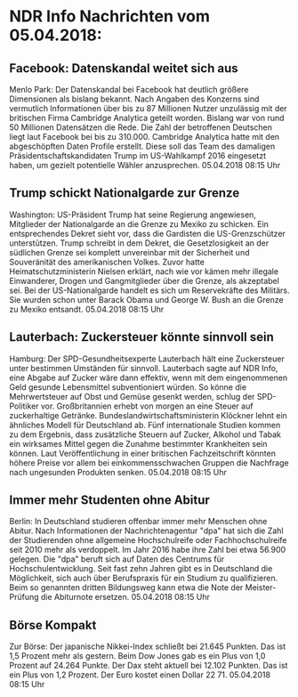 # NDR Info Nachrichten vom 05.04.2018:


## Facebook: Datenskandal weitet sich aus
Menlo Park:	Der Datenskandal bei Facebook hat deutlich größere Dimensionen als bislang bekannt. Nach Angaben des Konzerns sind vermutlich Informationen über bis zu 87 Millionen Nutzer unzulässig mit der britischen Firma Cambridge Analytica geteilt worden. Bislang war von rund 50 Millionen Datensätzen die Rede. Die Zahl der betroffenen Deutschen liegt laut Facebook bei bis zu 310.000. Cambridge Analytica hatte mit den abgeschöpften Daten Profile erstellt. Diese soll das Team des damaligen Präsidentschaftskandidaten Trump im US-Wahlkampf 2016 eingesetzt haben, um gezielt potentielle Wähler anzusprechen. 05.04.2018 08:15 Uhr 

## Trump schickt Nationalgarde zur Grenze
Washington:	US-Präsident Trump hat seine Regierung angewiesen, Mitglieder der Nationalgarde an die Grenze zu Mexiko zu schicken. Ein entsprechendes Dekret sieht vor, dass die Gardisten die US-Grenzschützer unterstützen. Trump schreibt in dem Dekret, die Gesetzlosigkeit an der südlichen Grenze sei komplett unvereinbar mit der Sicherheit und Souveränität des amerikanischen Volkes. Zuvor hatte Heimatschutzministerin Nielsen erklärt, nach wie vor kämen mehr illegale Einwanderer, Drogen und Gangmitglieder über die Grenze, als akzeptabel sei. Bei der US-Nationalgarde handelt es sich um Reservekräfte des Militärs. Sie wurden schon unter Barack Obama und George W. Bush an die Grenze zu Mexiko entsandt. 05.04.2018 08:15 Uhr 

## Lauterbach: Zuckersteuer könnte sinnvoll sein
Hamburg: Der SPD-Gesundheitsexperte Lauterbach hält eine Zuckersteuer unter bestimmen Umständen für sinnvoll. Lauterbach sagte auf NDR Info, eine Abgabe auf Zucker wäre dann effektiv, wenn mit dem eingenommenen Geld gesunde Lebensmittel subventioniert würden. So könne die Mehrwertsteuer auf Obst und Gemüse gesenkt werden, schlug der SPD-Politiker vor. Großbritannien erhebt von morgen an eine Steuer auf zuckerhaltige Getränke. Bundeslandwirtschaftsministerin Klöckner lehnt ein ähnliches Modell für Deutschland ab. Fünf internationale Studien kommen zu dem Ergebnis, dass zusätzliche Steuern auf Zucker, Alkohol und Tabak ein wirksames Mittel gegen die Zunahme bestimmter Krankheiten sein können. Laut Veröffentlichung in einer britischen Fachzeitschrift könnten höhere Preise vor allem bei einkommensschwachen Gruppen die Nachfrage nach ungesunden Produkten senken. 05.04.2018 08:15 Uhr 

## Immer mehr Studenten ohne Abitur
Berlin: In Deutschland studieren offenbar immer mehr Menschen ohne Abitur. Nach Informationen der Nachrichtenagentur "dpa" hat sich die Zahl der Studierenden ohne allgemeine Hochschulreife oder Fachhochschulreife seit 2010 mehr als verdoppelt. Im Jahr 2016 habe ihre Zahl bei etwa 56.900 gelegen. Die "dpa" beruft sich auf Daten des Centrums für Hochschulentwicklung. Seit fast zehn Jahren gibt es in Deutschland die Möglichkeit, sich auch über Berufspraxis für ein Studium zu qualifizieren. Beim so genannten dritten Bildungsweg kann etwa die Note der Meister-Prüfung die Abiturnote ersetzen. 05.04.2018 08:15 Uhr 

## Börse Kompakt
Zur Börse: Der japanische Nikkei-Index schließt bei 21.645 Punkten. Das ist 1,5 Prozent mehr als gestern. Beim Dow Jones gab es ein Plus von 1,0 Prozent auf 24.264 Punkte. Der Dax steht aktuell bei 12.102 Punkten. Das ist ein Plus von 1,2 Prozent. Der Euro kostet einen Dollar 22 71. 05.04.2018 08:15 Uhr 
